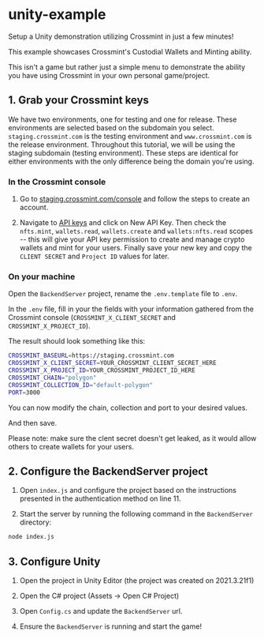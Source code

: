 # unity-example
Setup a Unity demonstration utilizing Crossmint in just a few minutes!

This example showcases Crossmint's Custodial Wallets and Minting ability.

This isn't a game but rather just a simple menu to demonstrate the ability you have using Crossmint in your own personal game/project.

## 1. Grab your Crossmint keys
We have two environments, one for testing and one for release. These environments are selected based on the subdomain you select. `staging.crossmint.com` is the testing environment and `www.crossmint.com` is the release environment. Throughout this tutorial, we will be using the staging subdomain (testing environment). These steps are identical for either environments with the only difference being the domain you're using.

### In the Crossmint console

1. Go to [staging.crossmint.com/console](https://staging.crossmint.com/console) and follow the steps to create an account.

2. Navigate to [API keys](https://staging.crossmint.com/console/projects/apiKeys) and click on New API Key. Then check the `nfts.mint`, `wallets.read`, `wallets.create` and `wallets:nfts.read` scopes -- this will give your API key permission to create and manage crypto wallets and mint for your users. Finally save your new key and copy the `CLIENT SECRET` and `Project ID` values for later.

### On your machine

Open the `BackendServer` project, rename the `.env.template` file to `.env`.

In the `.env` file, fill in your the fields with your information gathered from the Crossmint console (`CROSSMINT_X_CLIENT_SECRET` and `CROSSMINT_X_PROJECT_ID`).

The result should look something like this:

```bash
CROSSMINT_BASEURL=https://staging.crossmint.com
CROSSMINT_X_CLIENT_SECRET=YOUR_CROSSMINT_CLIENT_SECRET_HERE
CROSSMINT_X_PROJECT_ID=YOUR_CROSSMINT_PROJECT_ID_HERE
CROSSMINT_CHAIN="polygon"
CROSSMINT_COLLECTION_ID="default-polygon"
PORT=3000
```

You can now modify the chain, collection and port to your desired values.

And then save.

Please note: make sure the clent secret doesn't get leaked, as it would allow others to create wallets for your users.

## 2. Configure the BackendServer project

1. Open `index.js` and configure the project based on the instructions presented in the authentication method on line 11.

2. Start the server by running the following command in the `BackendServer` directory:

```bash
node index.js
```

## 3. Configure Unity

1. Open the project in Unity Editor (the project was created on 2021.3.21f1)

2. Open the C# project (Assets -> Open C# Project)

3. Open `Config.cs` and update the `BackendServer` url.

4. Ensure the `BackendServer` is running and start the game!

